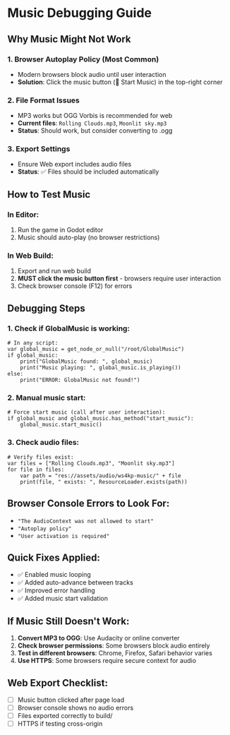 # Music Debugging Guide

## Why Music Might Not Work

### 1. **Browser Autoplay Policy** (Most Common)
- Modern browsers block audio until user interaction
- **Solution**: Click the music button (🎵 Start Music) in the top-right corner

### 2. **File Format Issues**
- MP3 works but OGG Vorbis is recommended for web
- **Current files**: `Rolling Clouds.mp3`, `Moonlit sky.mp3`
- **Status**: Should work, but consider converting to .ogg

### 3. **Export Settings**
- Ensure Web export includes audio files
- **Status**: ✅ Files should be included automatically

## How to Test Music

### In Editor:
1. Run the game in Godot editor
2. Music should auto-play (no browser restrictions)

### In Web Build:
1. Export and run web build
2. **MUST click the music button first** - browsers require user interaction
3. Check browser console (F12) for errors

## Debugging Steps

### 1. Check if GlobalMusic is working:
```gdscript
# In any script:
var global_music = get_node_or_null("/root/GlobalMusic")
if global_music:
    print("GlobalMusic found: ", global_music)
    print("Music playing: ", global_music.is_playing())
else:
    print("ERROR: GlobalMusic not found!")
```

### 2. Manual music start:
```gdscript
# Force start music (call after user interaction):
if global_music and global_music.has_method("start_music"):
    global_music.start_music()
```

### 3. Check audio files:
```gdscript
# Verify files exist:
var files = ["Rolling Clouds.mp3", "Moonlit sky.mp3"]
for file in files:
    var path = "res://assets/audio/ws4kp-music/" + file
    print(file, " exists: ", ResourceLoader.exists(path))
```

## Browser Console Errors to Look For:
- `"The AudioContext was not allowed to start"`
- `"Autoplay policy"` 
- `"User activation is required"`

## Quick Fixes Applied:
- ✅ Enabled music looping
- ✅ Added auto-advance between tracks  
- ✅ Improved error handling
- ✅ Added music start validation

## If Music Still Doesn't Work:
1. **Convert MP3 to OGG**: Use Audacity or online converter
2. **Check browser permissions**: Some browsers block audio entirely
3. **Test in different browsers**: Chrome, Firefox, Safari behavior varies
4. **Use HTTPS**: Some browsers require secure context for audio

## Web Export Checklist:
- [ ] Music button clicked after page load
- [ ] Browser console shows no audio errors  
- [ ] Files exported correctly to build/
- [ ] HTTPS if testing cross-origin